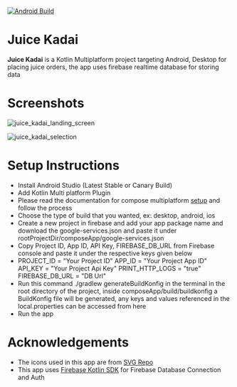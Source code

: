 [![Android Build](https://github.com/dinesh-thiyagarajan/Juice-Kadai/actions/workflows/build.yml/badge.svg)](https://github.com/dinesh-thiyagarajan/Juice-Kadai/actions/workflows/build.yml)

# Juice Kadai

**Juice Kadai** is a Kotlin Multiplatform project targeting Android, Desktop for placing juice orders, the app uses firebase realtime database for storing data

# Screenshots

![juice_kadai_landing_screen](https://github.com/dinesh-thiyagarajan/Juice-Kadai/assets/17405840/252a3ab9-f3b2-4345-b2ea-a30c00e2ae0d)

![juice_kadai_selection](https://github.com/dinesh-thiyagarajan/Juice-Kadai/assets/17405840/c4e1752a-1a94-4396-9e76-e36d9fba3dab)

# Setup Instructions

- Install Android Studio (Latest Stable or Canary Build)
- Add Kotlin Multi platform Plugin
- Please read the documentation for compose multiplatform [setup](https://www.jetbrains.com/help/kotlin-multiplatform-dev/compose-multiplatform-setup.html) and follow the process
- Choose the type of build that you wanted, ex: desktop, android, ios
- Create a new project in firebase and add your app package name and download the google-services.json and paste it under rootProjectDir/composeApp/google-services.json
- Copy Project ID, App ID, API Key, FIREBASE_DB_URL from Firebase console and paste it under the respective keys given below
- PROJECT_ID = "Your Project ID"
  APP_ID = "Your Project App ID"
  API_KEY = "Your Project Api Key"
  PRINT_HTTP_LOGS = "true"
  FIREBASE_DB_URL = "DB Url"
- Run this command ./gradlew generateBuildKonfig in the terminal in the root directory of the project, inside composeApp/build/buildkonfig a BuildKonfig file will be generated, any keys and values referenced in the local.properties can be accessed from here
- Run the app

# Acknowledgements

- The icons used in this app are from [SVG Repo](https://www.svgrepo.com)
- This app uses [Firebase Kotlin SDK](https://github.com/gitliveapp/firebase-kotlin-sdk) for Firebase Database Connection and Auth
  
